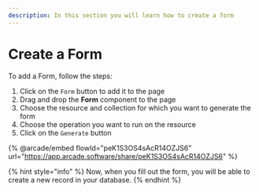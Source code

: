 ```yaml
---
description: In this section you will learn how to create a form
---
```


# Create a Form

To add a Form, follow the steps:

1. Click on the `Form` button to add it to the page&#x20;
2. Drag and drop the **Form** component to the page&#x20;
3. Choose the resource and collection for which you want to generate the form
4. Choose the operation you want to run on the resource
5. Click on the `Generate` button

{% @arcade/embed flowId="peK1S3OS4sAcR14OZJS6" url="https://app.arcade.software/share/peK1S3OS4sAcR14OZJS6" %}

{% hint style="info" %}
Now, when you fill out the form, you will be able to create a new record in your database.
{% endhint %}
